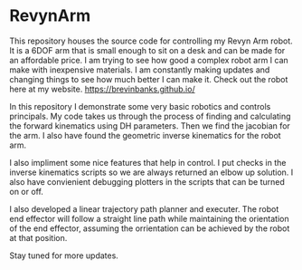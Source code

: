# RevynArm
This repository houses the source code for controlling my Revyn Arm robot.
It is a 6DOF arm that is small enough to sit on a desk and can be made for
an affordable price. I am trying to see how good a complex robot arm I can
make with inexpensive materials. I am constantly making updates and changing
things to see how much better I can make it. Check out the robot here at my website.
https://brevinbanks.github.io/

In this repository I demonstrate some very basic robotics and controls principals.
My code takes us through the process of finding and calculating the forward kinematics
using DH parameters. Then we find the jacobian for the arm. I also have found the 
geometric inverse kinematics for the robot arm.

I also impliment some nice features that help in control. I put checks in the 
inverse kinematics scripts so we are always returned an elbow up solution. I also
have convienient debugging plotters in the scripts that can be turned on or off.

I also developed a linear trajectory path planner and executer. The robot end
effector will follow a straight line path while maintaining the orientation of 
the end effector, assuming the orrientation can be achieved by the robot at that position.

Stay tuned for more updates.
